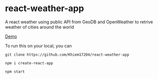 # react-weather-app
A react weather using public API from GeoDB and OpenWeather to retrive weather of cities around the world

[Demo](https://weather-trackers.netlify.app)

To run this on your local, you can 

`git clone https://github.com/Khiem17204/react-weather-app`

`npm i create-react-app`

`npm start`
